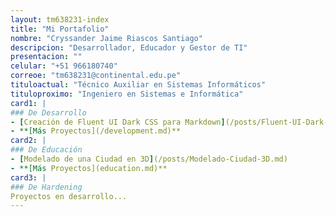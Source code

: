 ```yaml
---
layout: tm638231-index
title: "Mi Portafolio"
nombre: "Cryssander Jaime Riascos Santiago"
descripcion: "Desarrollador, Educador y Gestor de TI"
presentacion: ""
celular: "+51 966180740"
correoe: "tm638231@continental.edu.pe"
tituloactual: "Técnico Auxiliar en Sistemas Informáticos"
tituloproximo: "Ingeniero en Sistemas e Informática"
card1: |
### De Desarrollo
- [Creación de Fluent UI Dark CSS para Markdown](/posts/Fluent-UI-Dark-Markdown.md)
- **[Más Proyectos](/development.md)**
card2: |
### De Educación
- [Modelado de una Ciudad en 3D](/posts/Modelado-Ciudad-3D.md)
- **[Más Proyectos](education.md)**
card3: |
### De Hardening
Proyectos en desarrollo...
---
```

